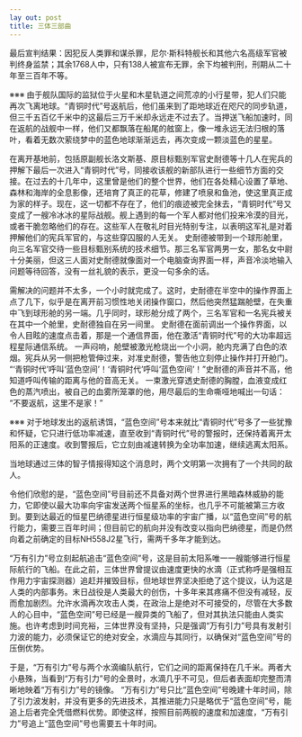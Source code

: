 ```yaml
---
lay out: post
title: 三体三部曲
---
```

最后宣判结果：因犯反人类罪和谋杀罪，尼尔·斯科特舰长和其他六名高级军官被判终身监禁；其余1768人中，只有138人被宣布无罪，余下均被判刑，刑期从二十年至三百年不等。

※※※
由于舰队国际的监狱位于火星和木星轨道之间荒凉的小行星带，犯人们只能再次飞离地球。“青铜时代”号返航后，他们虽来到了距地球近在咫尺的同步轨道，但三千五百亿千米中的这最后三万千米却永远走不过去了。当押送飞船加速时，同在返航的战舰中一样，他们又都飘落在船尾的舷窗上，像一堆永远无法归根的落叶，看着无数次萦绕梦中的蓝色地球渐渐远去，再次变成一颗淡蓝色的星星。

在离开基地前，包括原副舰长洛文斯基、原目标甄别军官史耐德等十几人在宪兵的押解下最后一次进入“青铜时代”号，同接收该舰的新部队进行一些细节方面的交接。在过去的十几年中，这里曾是他们的整个世界，他们在各处精心设置了草地、森林和海岸的全息影像，还培育了真正的花草，修建了喷泉和鱼池，使这里真正成为家的样子。现在，这一切都不存在了，他们的痕迹被完全抹去，“青铜时代”号又变成了一艘冷冰冰的星际战舰。舰上遇到的每一个军人都对他们投来冷漠的目光，或者干脆忽略他们的存在。这些军人在敬礼时目光特别专注，以表明这军礼是对着押解他们的宪兵军官的，与这些穿囚服的人无关。
史耐德被带到一个球形舱里，向三名军官交待一些目标甄别系统的技术细节。那三名军官两男一女，那名女中尉十分美丽，但这三人面对史耐德就像面对一个电脑查询界面一样，声音冷淡地输入问题等待回答，没有一丝礼貌的表示，更没一句多余的话。

需解决的问题并不太多，一个小时就完成了。这时，史耐德在半空中的操作界面上点了几下，似乎是在离开前习惯性地关闭操作窗口，然后他突然猛踹舱壁，在失重中飞到球形舱的另一端。几乎同时，球形舱分成了两个，三名军官和一名宪兵被关在其中一个舱里，史耐德独自在另一间里。
史耐德在面前调出一个操作界面，以令人目眩的速度点击着，那是一个通信界面，他在激活“青铜时代”号的大功率超远程星际通信系统。
一声闷响，舱壁被激光枪烧出一个小洞，舱内充满了白色的浓烟。宪兵从另一侧把枪管伸过来，对准史耐德，警告他立刻停止操作并打开舱门。
“‘青铜时代’呼叫‘蓝色空间’！‘青铜时代’呼叫‘蓝色空间’！”史耐德的声音并不高，他知道呼叫传输的距离与他的音高无关。
一束激光穿透史耐德的胸膛，血液变成红色的蒸汽喷出，被自己的血雾所笼罩的他，用尽最后的生命嘶哑地喊出一句话：
“不要返航，这里不是家！”

※※※
对于地球发出的返航诱饵，“蓝色空间”号本来就比“青铜时代”号多了一些犹豫和怀疑，它只进行低功率减速，直至收到“青铜时代”号的警报时，还保持着离开太阳系的正速度。收到警报后，它立刻由减速转换为全功率加速，继续逃离太阳系。

当地球通过三体的智子情报得知这个消息时，两个文明第一次拥有了一个共同的敌人。

令他们欣慰的是，“蓝色空间”号目前还不具备对两个世界进行黑暗森林威胁的能力，它即使以最大功率向宇宙发送两个恒星系的坐标，也几乎不可能被第三方收到。要到达最近的恒星巴纳德星进行恒星级功率的宇宙广播，以“蓝色空间”号的航行能力，需要三百年时间；但目前它的航向并没有改变以指向巴纳德星，而是仍然向着之前确定的目标NH558J2星飞行，需两千多年才能到达。

“万有引力”号立刻起航追击“蓝色空间”号，这是目前太阳系唯一一艘能够进行恒星际航行的飞船。在此之前，三体世界曾提议由速度更快的水滴（正式称呼是强相互作用力宇宙探测器）追赶并摧毁目标，但地球世界坚决拒绝了这个提议，认为这是人类的内部事务。末日战役是人类最大的创伤，十多年来其疼痛不但没有减轻，反而愈加剧烈。允许水滴再次攻击人类，在政治上是绝对不可接受的，尽管在大多数人的心目中，“蓝色空间”号已经是一艘异类的飞船了，但对其执法只能由人类实施。也许考虑到时间充裕，三体世界没有坚持，只是强调“万有引力”号具有发射引力波的能力，必须保证它的绝对安全，水滴应与其同行，以确保对“蓝色空间”号的压倒优势。

于是，“万有引力”号与两个水滴编队航行，它们之间的距离保持在几千米。两者大小悬殊，当看到“万有引力”号的全景时，水滴几乎不可见，但后者表面却完整而清晰地映着“万有引力”号的镜像。
“万有引力”号只比“蓝色空间”号晚建十年时间，除了引力波发射，并没有更多的先进技术，其推进能力只是略优于“蓝色空间”号，能追上后者完全凭借燃料优势。即使这样，按照目前两舰的速度和加速度，“万有引力”号追上“蓝色空间”号也需要五十年时间。

